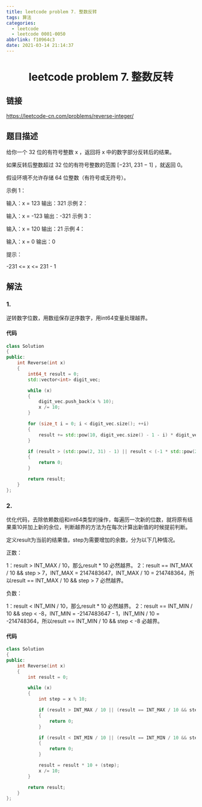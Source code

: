 ```yaml
---
title: leetcode problem 7. 整数反转
tags: 算法
categories:
  - leetcode
  - leetcode 0001-0050
abbrlink: f10964c3
date: 2021-03-14 21:14:37
---
```


# <center>leetcode problem 7. 整数反转</center>

## 链接

https://leetcode-cn.com/problems/reverse-integer/



## 题目描述

给你一个 32 位的有符号整数 x ，返回将 x 中的数字部分反转后的结果。

如果反转后整数超过 32 位的有符号整数的范围 [−231,  231 − 1] ，就返回 0。

假设环境不允许存储 64 位整数（有符号或无符号）。


示例 1：

输入：x = 123
输出：321
示例 2：

输入：x = -123
输出：-321
示例 3：

输入：x = 120
输出：21
示例 4：

输入：x = 0
输出：0


提示：

-231 <= x <= 231 - 1



## 解法

### 1.

逆转数字位数，用数组保存逆序数字，用int64变量处理越界。

#### 代码

```c++
class Solution
{
public:
    int Reverse(int x) 
    {
        int64_t result = 0;
        std::vector<int> digit_vec;

        while (x)
        {
            digit_vec.push_back(x % 10);
            x /= 10;
        }

        for (size_t i = 0; i < digit_vec.size(); ++i)
        {
            result += std::pow(10, digit_vec.size() - 1 - i) * digit_vec[i];
        }

        if (result > (std::pow(2, 31) - 1) || result < (-1 * std::pow(2, 31)))
        {
            return 0;
        }

        return result;
    }
};
```

### 2.

优化代码，去除依赖数组和int64类型的操作，每遍历一次新的位数，就将原有结果乘10并加上新的余位，判断越界的方法为在每次计算出新值的时候提前判断。

定义result为当前的结果值，step为需要增加的余数，分为以下几种情况。

正数：

1：result > INT_MAX / 10，那么result * 10 必然越界。
2：result == INT_MAX / 10 && step > 7，INT_MAX = 2147483647，INT_MAX / 10 = 214748364，所以result == INT_MAX / 10 && step > 7 必然越界。

负数：

1：result < INT_MIN / 10，那么result * 10 必然越界。
2：result == INT_MIN / 10 && step < -8，INT_MIN = -2147483647 - 1，INT_MIN / 10 = -214748364，所以result == INT_MIN / 10 && step < -8 必越界。

#### 代码

```c++
class Solution
{
public:
    int Reverse(int x)
    {
        int result = 0;

        while (x)
        {
            int step = x % 10;

            if (result > INT_MAX / 10 || (result == INT_MAX / 10 && step > 7))
            {
                return 0;
            }

            if (result < INT_MIN / 10 || (result == INT_MIN / 10 && step < -8))
            {
                return 0;
            }

            result = result * 10 + (step);
            x /= 10;
        }

        return result;
    }
};
```

